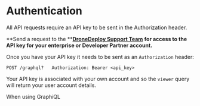 # Authentication

All API requests require an API key to be sent in the Authorization header.

**Send a request to the **[**DroneDeploy Support Team**](mailto:support@dronedeploy.com) **for access to the API key for your enterprise or Developer Partner account.**

Once you have your API key it needs to be sent as an `Authorization` header:

```
POST /graphql?   Authorization: Bearer <api_key>
```

Your API key is associated with your own account and so the `viewer` query will return your user account details.



When using GraphiQL



